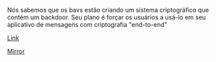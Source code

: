 
Nós sabemos que os bavs estão criando um sistema criptográfico que contém um backdoor. Seu plano é forçar os usuários a usá-lo em seu aplicativo de mensagens com criptografia "end-to-end"

[Link](https://cloud.ufscar.br:8080/v1/AUTH_c93b694078064b4f81afd2266a502511/static.pwn2win.party/bilinear_evil_dcd5a8ab45570b1ed503b6eb272dbb388e0be937444eaa388812548138d5c4f2.tar.gz)

[Mirror](https://static.pwn2win.party/bilinear_evil_dcd5a8ab45570b1ed503b6eb272dbb388e0be937444eaa388812548138d5c4f2.tar.gz)
